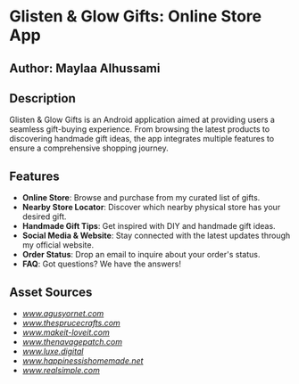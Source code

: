 # Glisten & Glow Gifts: Online Store App

## Author: Maylaa Alhussami

## Description

Glisten & Glow Gifts is an Android application aimed at providing users a seamless gift-buying experience. From browsing the latest products to discovering handmade gift ideas, the app integrates multiple features to ensure a comprehensive shopping journey.

## Features

 - **Online Store**: Browse and purchase from my curated list of gifts.
 - **Nearby Store Locator**: Discover which nearby physical store has your desired gift.
 - **Handmade Gift Tips**: Get inspired with DIY and handmade gift ideas.
 - **Social Media & Website**: Stay connected with the latest updates through my official website.
 - **Order Status**: Drop an email to inquire about your order's status.
 - **FAQ**: Got questions? We have the answers!

 ## Asset Sources

- *www.agusyornet.com*
- *www.thesprucecrafts.com*
- *www.makeit-loveit.com*
- *www.thenavagepatch.com*
- *www.luxe.digital*
- *www.happinessishomemade.net*
- *www.realsimple.com*
